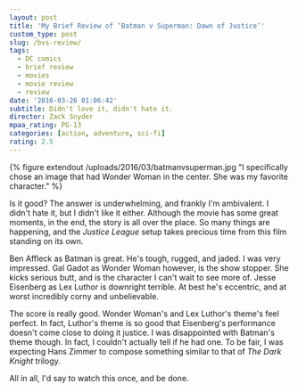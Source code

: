 ```yaml
---
layout: post
title: 'My Brief Review of ‘Batman v Superman: Dawn of Justice’'
custom_type: post
slug: /bvs-review/
tags:
  - DC comics
  - brief review
  - movies
  - movie review
  - review
date: '2016-03-26 01:06:42'
subtitle: Didn't love it, didn't hate it.
director: Zack Snyder
mpaa_rating: PG-13
categories: [action, adventure, sci-fi]
rating: 2.5
---
```

{% figure extendout /uploads/2016/03/batmanvsuperman.jpg "I specifically chose an image that had Wonder Woman in the center. She was my favorite character." %}

Is it good? The answer is underwhelming, and frankly I'm ambivalent. I didn't hate it, but I didn't like it either. Although the movie has some great moments, in the end, the story is all over the place. So many things are happening, and the *Justice League* setup takes precious time from this film standing on its own.

Ben Affleck as Batman is great. He's tough, rugged, and jaded. I was very impressed. Gal Gadot as Wonder Woman however, is the show stopper. She kicks serious butt, and is the character I can't wait to see more of. Jesse Eisenberg as Lex Luthor is downright terrible. At best he's eccentric, and at worst incredibly corny and unbelievable.

The score is really good. Wonder Woman's and Lex Luthor's theme's feel perfect. In fact, Luthor's theme is so good that Eisenberg's performance doesn't come close to doing it justice. I was disappointed with Batman's theme though. In fact, I couldn't actually tell if he had one. To be fair, I was expecting Hans Zimmer to compose something similar to that of *The Dark Knight* trilogy.

All in all, I'd say to watch this once, and be done.
